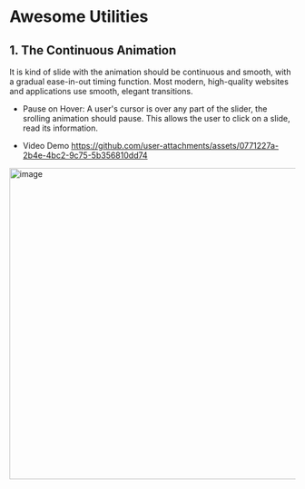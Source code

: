 # Awesome Utilities

## 1. The Continuous Animation
It is kind of slide with the animation should be continuous and smooth, with a gradual ease-in-out timing function. Most modern, high-quality websites and applications use smooth, elegant transitions.
- Pause on Hover: A user's cursor is over any part of the slider, the srolling animation should pause. This allows the user to click on a slide, read its information.

- Video Demo
https://github.com/user-attachments/assets/0771227a-2b4e-4bc2-9c75-5b356810dd74
<img width="1259" height="549" alt="image" src="https://github.com/user-attachments/assets/e6097197-a6ac-43f1-82be-06d49bb47123" />

